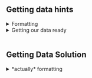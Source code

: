 ## Getting data hints

<details>
    <summary>Formatting</summary>

There's a lot of data we're gonna need to print out, and the best way to do it with with an **fstring**!

```py
    website = "fstring.help"
    print(f"Go to this website for some hints: {fstring.help}")
```

</details>

<details>
    <summary>Getting our data ready</summary>

Well, let's think about what data we need: The `last_name`, the `first_initial`, the `title`, and the `year` of publication. Let's put these into some variables:

```py
    last_name = self.author.split(" ")[?]
    first_initial = self.author.split(" ")[?][?]
    title = self.title
    year = self.year
```

I'm not gonna give you the indexes just yet, you can do those yourselves.

</details>
<br />

## Getting Data Solution

<details>
    <summary>*actually* formatting</summary>

```py
    class Book:
        def __init__(self, title: str, author: str, year: int):
            self.title = title
            self.author = author
            self.year = year

        def get_data(self): # remember the self argument!
            last_name = self.author.split(" ")[1] # let's split this up into first name last name, and grab the last name.
            first_initial = self.author.split(" ")[0][0] # let's grab the first initial!
            title = self.title
            year = self.year

            return f"{last_name}, {first_initial} ({year}). {title}."

```
